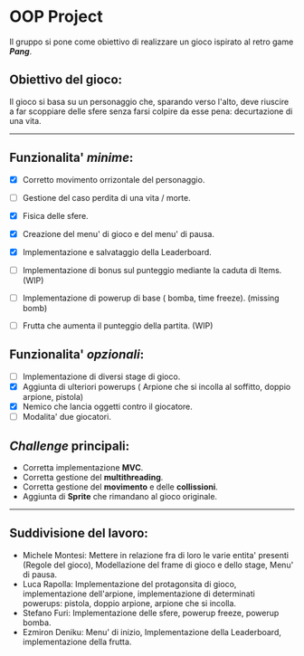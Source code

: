 # **OOP Project**

Il gruppo si pone come obiettivo di realizzare un gioco ispirato al retro game _**Pang**_.

## Obiettivo del gioco:
Il gioco si basa su un personaggio che, sparando verso l'alto, deve riuscire a far scoppiare delle sfere senza farsi colpire da esse pena: decurtazione di una vita.

---

## Funzionalita' *minime*:

- [x] Corretto movimento orrizontale del personaggio.
- [ ] Gestione del caso perdita di una vita / morte.
- [x] Fisica delle sfere.
- [x] Creazione del menu' di gioco e del menu' di pausa.
- [x] Implementazione e salvataggio della Leaderboard.
- [ ] Implementazione di bonus sul punteggio mediante la caduta di Items. (WIP)
- [ ] Implementazione di powerup di base ( bomba, time freeze). (missing bomb)
- [ ] Frutta che aumenta il punteggio della partita. (WIP)


## Funzionalita' *opzionali*:

- [ ] Implementazione di diversi stage di gioco.
- [x] Aggiunta di ulteriori powerups ( Arpione che si incolla al soffitto, doppio arpione, pistola)
- [x] Nemico che lancia oggetti contro il giocatore.
- [ ] Modalita' due giocatori.

## *Challenge* principali:

- Corretta implementazione **MVC**.
- Corretta gestione del **multithreading**.
- Corretta gestione del **movimento** e delle **collissioni**.
- Aggiunta di **Sprite** che rimandano al gioco originale.

--- 

## Suddivisione del lavoro:

- Michele Montesi: Mettere in relazione fra di loro le varie entita' presenti (Regole del gioco), Modellazione del frame di gioco e dello stage, Menu' di pausa.
- Luca Rapolla: Implementazione del protagonsita di gioco, implementazione dell'arpione, implementazione di determinati powerups: pistola, doppio arpione, arpione che si incolla.
- Stefano Furi: Implementazione delle sfere, powerup freeze, powerup bomba.
- Ezmiron Deniku: Menu' di inizio, Implementazione della Leaderboard, implementazione della frutta.
